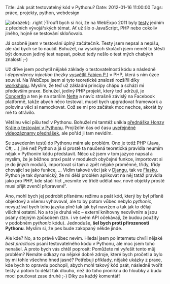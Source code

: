 Title: Jak psát testovatelný kód v Pythonu?
Date: 2012-01-16 11:00:00
Tags: práce, projekty, python, webdesign

![obrázek]({static}/images/164.jpg){: .right }Troufl bych si říci, že na WebExpo 2011 byly [testy](http://zdrojak.root.cz/n/testovani/) jedním z předních vývojářských témat. Ať už šlo o JavaScript, PHP nebo cokoliv jiného, hojně se testování skloňovalo.

Já osobně jsem v testování úplný začátečník. Testy jsem nepsal a nepíšu, ale rád bych se to naučil. Bohužel, na vysokých školách jsem neměl to štěstí být donucen jediný test napsat, pokud tedy nešlo o test mých chabých znalostí ;-)

Už dříve jsem pochytil nějaké základy o testovatelnosti kódu a následně i *dependency injection* (hezky [vysvětlil Fabien P.](http://fabien.potencier.org/article/11/what-is-dependency-injection)) v PHP, která s ním úzce souvisí. Na WebExpu jsem si tyto teoretické znalosti rozšířil díky [workshopu](http://webexpo.cz/praha2011/workshop/jak-napsat-otestovat-tisice-radku-kvalitniho-objektoveho-kodu/). Myslím, že teď už základní principy chápu a schází mi především praxe. Bohužel, jediný PHP projekt, který teď udržuji, je [ConcertIn]({filename}2012-01-02_kdy-a-kde-ma-vas-oblibenec-koncert.md) a ten je na starším [Nette](http://nette.org/) a navíc strašně závislý na Facebook platformě, takže abych něco testoval, musel bych upgradovat framework a polovinu věcí si namockovat. Což se mi pro začátek moc nechce, akorát by mě to otrávilo.

Většinu věcí píšu teď v Pythonu. Bohužel mi tamtéž unikla [přednáška Honzy Krále o testování v Pythonu](http://webexpo.cz/praha2011/prednaska/testovani-prakticky/). Projíždím čas od času [uveřejněné videozáznamy přednášek](http://vimeo.com/webexpo/videos), ale pořád ji tam nevidím.

Se zavedením testů do Pythonu mám ale problém. Ono je totiž PHP (Java, C\#, …) jiné než Python a já si prostě ta naučená teoretická pravidla neumím nějak v Pythoním kódu představit. Něco už jsem v tom jazyce napsal a myslím, že je běžnou praxí psát v modulech obyčejné funkce, importovat si je do jiných modulů, importovat si tam a zpět nějaké proměnné, třídy, třídy chovající se jako funkce, … Vidím takové věci jak v [Djangu](https://www.djangoproject.com/), tak ve [Flasku](http://flask.pocoo.org/). Python je tak dynamický, že mi dělá problém aplikovat na něj tatáž pravidla jako pro PHP, kde stačí říct „nesmíte ve třídě udělat `new`, nové objekty prostě musí přijít zvenčí připravené“.

Ano, mohl bych jej podrobit přísnému režimu a psát kód, který by byl přísně objektový a všemu vyhovoval, ale to by potom vůbec nebylo *pythonic*, nevyužíval bych toho jazyka plně tak jak byl navržen a tak jak to dělají všichni ostatní. No a to je druhá věc – externí knihovny neovlivním a jsou psány stejným způsobem (tzn. i ve svém API očekávají, že budou použity v podobném *pythonic* kódu). Jednoduše, **šel bych proti přirozenosti Pythonu**. Myslím si, že pes bude zakopaný někde jinde.

Ale kde? No, a to právě vůbec nevím. Hledal jsem po internetu chvíli nějaké *best practices* psaní testovatelného kódu v Pythonu, ale moc jsem toho nenašel. A proto bych vás chtěl poprosit: Pomůžete mi vyřešit tento můj problém? Nemáte odkazy na nějaké dobré zdroje, které bych pročetl a bylo by mi tohle všechno hned jasné? Potřebuji příklady, nějaké ukázky z praxe, kde bych to opravdu pochopil, abych mohl takový kód psát, následně tvořit testy a potom to dělat tak dlouho, než do toho proniknu do hloubky a budu moci poučovat zase druhé ;-) Díky za každý komentář!
